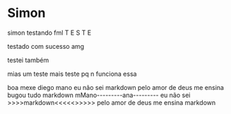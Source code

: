 # Simon

simon testando fml T E S T E

testado com sucesso amg

testei também

mias um teste
mais teste pq n funciona essa 


boa
mexe diego
mano eu não sei markdown pelo amor de deus me ensina bugou tudo markdown
mMano---------ana--------- eu não sei >>>>markdown<<<<<>>>>> pelo amor de deus me ensina markdown

